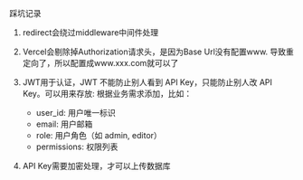 踩坑记录

1. redirect会绕过middleware中间件处理
2. Vercel会剔除掉Authorization请求头，是因为Base Url没有配置www. 导致重定向了，所以配置成www.xxx.com就可以了
3. JWT用于认证，JWT 不能防止别人看到 API Key，只能防止别人改 API Key。可以用来存放:
    根据业务需求添加，比如：

    - user_id: 用户唯一标识
    - email: 用户邮箱
    - role: 用户角色（如 admin, editor）
    - permissions: 权限列表
4. API Key需要加密处理，才可以上传数据库